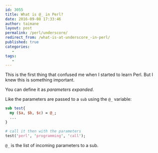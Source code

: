 ```yaml
---
id: 3055
title: What is @_ in Perl?
date: 2016-09-08 17:33:46
author: taimane
layout: post
permalink: /perl/underscore/
redirect_from: /what-is-at-underscore_-in-perl/
published: true
categories:
   -
tags:
   -
---
```

This is the first thing that confused me when I started to learn Perl. But I knew this is something important.


You can define it as <em>parameters expanded</em>.

Like the parameters are passed to a `sub` using the `@_` variable:

```perl
sub test{
  my ($a, $b, $c) = @_;
  ...
}

# call it then with the parameters
test('perl', 'programming', 'call');
```

`@_` is the list of incoming parameters to a sub.  

